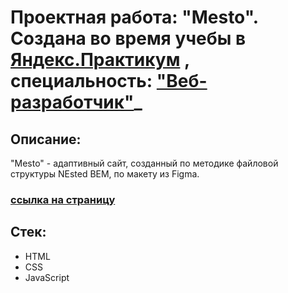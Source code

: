 # Проектная работа: "Mesto". Создана во время  учебы в [Яндекс.Практикум](https://practicum.yandex.ru) , специальность: ["Веб-разработчик"](https://practicum.yandex.ru/web/)_
## Описание:
"Mesto" - адаптивный сайт, созданный по методике файловой структуры NEsted BEM, по макету из Figma.
### [ссылка на страницу](https://tsinik2508.github.io/mesto/)
## Стек:
* HTML
* CSS
* JavaScript

